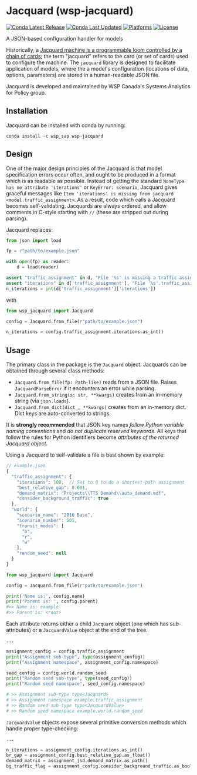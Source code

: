 # Jacquard (wsp-jacquard)

[![Conda Latest Release](https://anaconda.org/wsp_sap/wsp-jacquard/badges/version.svg)](https://anaconda.org/wsp_sap/wsp-jacquard)
[![Conda Last Updated](https://anaconda.org/wsp_sap/wsp-jacquard/badges/latest_release_date.svg)](https://anaconda.org/wsp_sap/wsp-jacquard)
[![Platforms](https://anaconda.org/wsp_sap/wsp-jacquard/badges/platforms.svg)](https://anaconda.org/wsp_sap/wsp-jacquard)
[![License](https://anaconda.org/wsp_sap/wsp-jacquard/badges/license.svg)](https://github.com/wsp-sag/wsp-jacquard/blob/master/LICENSE)

A JSON-based configuration handler for models

Historically, a [Jacquard machine is a programmable loom controlled by a chain of cards](https://en.wikipedia.org/wiki/Jacquard_machine); the term "jacquard" refers to the card (or set of cards) used to configure the machine. The `jacquard` library is designed to facilitate application of models, where the a model's configuration (locations of data, options, parameters) are stored in a human-readable JSON file.

Jacquard is developed and maintained by WSP Canada's Systems Analytics for Policy group.

## Installation

Jacquard can be installed with conda by running:

```batch
conda install -c wsp_sap wsp-jacquard
```

## Design

One of the major design principles of the Jacquard is that model specification errors occur often, and ought to be produced in a format which is as readable as possible. Instead of getting the standard `NoneType has no attribute 'iterations'` or `KeyError: scenario`, Jacquard gives graceful messages like `Item 'iterations' is missing from jacquard <model.traffic_assignment>`. As a result, code which calls a Jacquard becomes self-validating. Jacquards are always ordered, and allow comments in C-style starting with `//` (these are stripped out during parsing).

Jacquard replaces:

```python
from json import load

fp = r"path/to/example.json"

with open(fp) as reader:
    d = load(reader)

assert "traffic_assignment" in d, "File '%s' is missing a traffic assignment section" % fp
assert "iterations" in d['traffic_assignment'], "File '%s'.traffic_assignment is missing 'iterations" % fp
n_iterations = int(d['traffic_assignment']['iterations'])
```

with

```python
from wsp_jacquard import Jacquard

config = Jacquard.from_file(r"path/to/example.json")

n_iterations = config.traffic_assignment.iterations.as_int()
```

## Usage

The primary class in the package is the `Jacquard` object. Jacquards can be obtained through several class methods:

- `Jacquard.from_file(fp: Path-like)` reads from a JSON file. Raises `JacquardParseError` if it encounters an error while parsing.
- `Jacquard.from_string(s: str, **kwargs)` creates from an in-memory string (via `json.loads`).
- `Jacquard.from_dict(dict_, **kwargs)` creates from an in-memory dict. Dict keys are auto-converted to strings.

It is **strongly recommended** that JSON key names _follow Python variable naming conventions_ and _do not duplicate reserved keywords_. All keys that follow the rules for Python identifiers become _attributes of the returned Jacquard object_.

Using a Jacquard to self-validate a file is best shown by example:

```javascript
// example.json
{
  "traffic_assignment": {
    "iterations": 100,  // Set to 0 to do a shortest-path assignment
    "best_relative_gap": 0.001,
    "demand_matrix": "Projects\\TTS Demand\\auto_demand.mdf",
    "consider_background_traffic": true
  },
  "world": {
    "scenario_name": "2016 Base",
    "scenario_number": 501,
    "transit_modes": [
      "b",
      "r",
      "w"
    ],
    "random_seed": null
  }
}
```

```python
from wsp_jacquard import Jacquard

config = Jacquard.from_file(r"path/to/example.json")

print('Name is:', config.name)
print('Parent is: ', config.parent)
#>> Name is: example
#>> Parent is: <root>
```

 Each attribute returns either a child `Jacquard` object (one which has sub-attributes) or a `JacquardValue` object at the end of the tree.

 ```python
...

assignment_config = config.traffic_assignment
print("Assignment sub-type", type(assignment_config))
print("Assignment namespace", assignment_config.namespace)

seed_config = config.world.random_seed
print("Random seed sub-type", type(seed_config))
print("Random seed namespace", seed_config.namespace)

# >> Assignment sub-type type<Jacquard>
# >> Assignment namespace example.traffic_assignment
# >> Random seed sub-type type<JacquardValue>
# >> Random seed namespace example.world.random_seed
```

`JacquardValue` objects expose several primitive conversion methods which handle proper type-checking:

```python
...

n_iterations = assignment_config.iterations.as_int()
br_gap = assignment_config.best_relative_gap.as_float()
demand_matrix = assignment_jsd.demand_matrix.as_path()
bg_traffic_flag = assignment_config.consider_background_traffic.as_bool()
```
